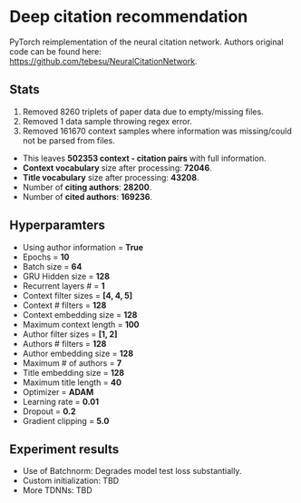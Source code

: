# Deep citation recommendation
PyTorch reimplementation of the neural citation network.
Authors original code can be found here:  
https://github.com/tebesu/NeuralCitationNetwork. 

## Stats  

1. Removed 8260 triplets of paper data due to empty/missing files.  
2. Removed 1 data sample throwing regex error.  
3. Removed 161670 context samples where information was missing/could not be parsed from files.   
* This leaves __502353 context - citation pairs__ with full information.
* __Context vocabulary__ size after processing: __72046__.  
* __Title vocabulary__ size after processing: __43208__.  
* Number of __citing authors__: __28200__.  
* Number of __cited authors__: __169236__.  

## Hyperparamters  

* Using author information = __True__
* Epochs = __10__  
* Batch size = __64__  
* GRU Hidden size = __128__  
* Recurrent layers # = __1__  
* Context filter sizes = __[4, 4, 5]__  
* Context # filters = __128__   
* Context embedding size = __128__  
* Maximum context length = __100__  
* Author filter sizes = __[1, 2]__  
* Authors # filters = __128__  
* Author embedding size = __128__  
* Maximum # of authors = __7__  
* Title embedding size = __128__  
* Maximum title length = __40__  
* Optimizer = __ADAM__  
* Learning rate = __0.01__  
* Dropout = __0.2__  
* Gradient clipping = __5.0__  

## Experiment results  
* Use of Batchnorm: Degrades model test loss substantially.  
* Custom initialization: TBD  
* More TDNNs: TBD  
